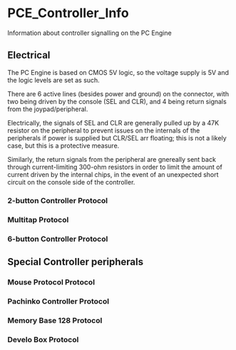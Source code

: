 # PCE_Controller_Info

Information about controller signalling on the PC Engine

## Electrical

The PC Engine is based on CMOS 5V logic, so the voltage supply is 5V and the logic levels are set as such.

There are 6 active lines (besides power and ground) on the connector, with two being driven by
the console (SEL and CLR), and 4 being return signals from the joypad/peripheral.

Electrically, the signals of SEL and CLR are generally pulled up by a 47K resistor on the peripheral
to prevent issues on the internals of the peripherals if power is supplied but CLR/SEL arr floating;
this is not a likely case, but this is a protective measure.

Similarly, the return signals from the peripheral are gnereally sent back through current-limiting
300-ohm resistors in order to limit the amount of current driven by the internal chips, in the event
of an unexpected short circuit on the console side of the controller.

### 2-button Controller Protocol

### Multitap Protocol

### 6-button Controller Protocol

## Special Controller peripherals

### Mouse Protocol Protocol

### Pachinko Controller Protocol

### Memory Base 128 Protocol

### Develo Box Protocol

